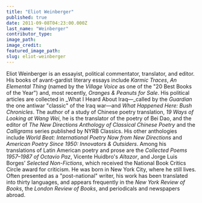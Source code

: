 ```yaml
---
title: "Eliot Weinberger"
published: true
date: 2011-09-08T04:23:00.000Z
last_name: "Weinberger"
contributor_type:
image_path:
image_credit:
featured_image_path:
slug: eliot-weinberger
---
```


Eliot Weinberger is an essayist, political commentator, translator, and editor. His books of avant-gardist literary essays include _Karmic Traces_, _An Elemental Thing_ (named by the _Village Voice_ as one of the "20 Best Books of the Year") and, most recently, _Oranges & Peanuts for Sale_. His political articles are collected in _What I Heard About Iraq—_called by the _Guardian_ the one antiwar "classic" of the Iraq war—and _What Happened Here: Bush Chronicles_. The author of a study of Chinese poetry translation, _19 Ways of Looking at Wang Wei_, he is the translator of the poetry of Bei Dao, and the editor of _The New Directions Anthology of Classical Chinese Poetry_ and the _Calligrams_ series published by NYRB Classics. His other anthologies include _World Beat: International Poetry Now from New Directions_ and _American Poetry Since 1950: Innovators & Outsiders_. Among his translations of Latin American poetry and prose are the _Collected Poems 1957–1987 of Octavio Paz_, Vicente Huidbro's _Altazor_, and Jorge Luis Borges’ _Selected Non-Fictions_, which received the National Book Critics Circle award for criticism. He was born in New York City, where he still lives. Often presented as a "post-national" writer, his work has been translated into thirty languages, and appears frequently in the _New York Review of Books_, the _London Review of Books_, and periodicals and newspapers abroad.

